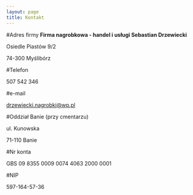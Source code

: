 ```yaml
---
layout: page
title: Kontakt
---
```


#Adres firmy
**Firma nagrobkowa - handel i usługi Sebastian Drzewiecki**

Osiedle Piastów 9/2

74-300 Myślibórz

#Telefon

507 542 346

#e-mail

drzewiecki.nagrobki@wp.pl

#Oddział Banie (przy cmentarzu)

ul. Kunowska

71-110 Banie

#Nr konta

GBS 09 8355 0009 0074 4063 2000 0001

#NIP

597-164-57-36
